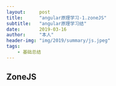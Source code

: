 ```yaml
---
layout:     post
title:      "angular原理学习-1.zoneJS"
subtitle:   "angular原理学习结"
date:       2019-03-16
author:     "本人"
header-img: "img/2019/summary/js.jpeg"
tags:
    - 基础总结
---
```



## ZoneJS

